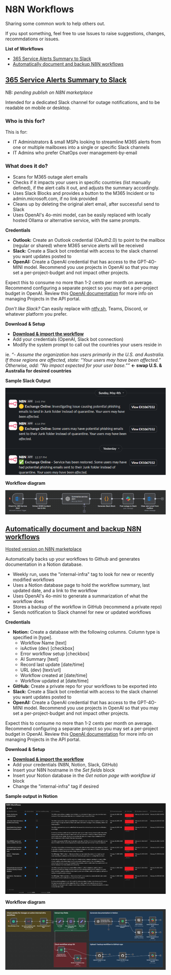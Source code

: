 # N8N Workflows

Sharing some common work to help others out.

If you spot something, feel free to use Issues to raise suggestions, changes, recommdations or issues.

**List of Workflows**

- [365 Service Alerts Summary to Slack](#365-service-alerts-summary-to-slack)
- [Automatically document and backup N8N workflows](#automatically-document-and-backup-n8n-workflows)


## [365 Service Alerts Summary to Slack](workflows/365_Service_Alerts__Summarize_and_push_alert_to_Slack.json)

NB: _pending publish on N8N marketplace_

Intended for a dedicated Slack channel for outage notifications, and to be readable on mobile or desktop.

### Who is this for?

This is for:

- IT Administrators & small MSPs looking to streamline M365 alerts from one or multiple mailboxes into a single or specific Slack channels
- IT Admins who prefer ChatOps over management-by-email

### What does it do?

- Scans for M365 outage alert emails
- Checks if it impacts your users in specific countries (list manually defined), if the alert calls it out, and adjusts the summary accordingly.
- Uses Slack Blocks and provides a button to the M365 Incident or to admin.microsoft.com, if no link provided
- Cleans up by deleting the original alert email, after successful send to Slack
- Uses OpenAI's 4o-mini model, can be easily replaced with locally hosted Ollama or alternative service, with the same prompts.

**Credentials**

- **Outlook:** Create an Outlook credential (OAuth2.0) to point to the mailbox (regular or shared) where M365 service alerts will be received
- **Slack:** Create a Slack bot credential with access to the slack channel you want updates posted to
- **OpenAI:** Create a OpenAI credential that has access to the GPT-4O-MINI model. Recommend you use projects in OpenAI so that you may set a per-project-budget and not impact other projects.

Expect this to consume no more than 1-2 cents per month on average. Recommend configuring a separate project so you may set a per-project budget in OpenAI. Review this [OpenAI documentation](https://help.openai.com/en/articles/9186755-managing-projects-in-the-api-platform) for more info on managing Projects in the API portal.

_Don't like Slack?_ Can easily replace with [ntfy.sh](https://ntfy.sh/), Teams, Discord, or whatever platform you prefer.

**Download & Setup**

- [**Download & import the workflow**](workflows/365_Service_Alerts__Summarize_and_push_alert_to_Slack.json)
- Add your credentials (OpenAI, Slack bot connection)
- Modify the system prompt to call out the countries your users reside in

ie. _“- Assume the organization has users primarily in the U.S. and Australia. If those regions are affected, state: “Your users may have been affected.” Otherwise, add: “No impact expected for your user base.””_ **<- swap U.S. & Australia for desired countries**

**Sample Slack Output**

![**Sample Slack Output**](img/365_Service_Alert_SlackOutput.png)

**Workflow diagram**

![**Workflow diagram**](img/365_Service_Alert_N8NEditorView.png)




## [Automatically document and backup N8N workflows](workflows/Automatically_document_n8n_workflows_directly_in_Notion_database.json)

[Hosted version on N8N marketplace](https://n8n.io/workflows/3354-automatically-document-and-backup-n8n-workflows/)

Automatically backs up your workflows to Github and generates documentation in a Notion database.

- Weekly run, uses the "internal-infra" tag to look for new or recently modified workflows
- Uses a Notion database page to hold the workflow summary, last updated date, and a link to the workflow
- Uses OpenAI's 4o-mini to generate a summarization of what the workflow does
- Stores a backup of the workflow in GitHub (recommend a private repo)
- Sends notification to Slack channel for new or updated workflows

**Credentials**

- **Notion:** Create a database with the following columns. Column type is specified in [type].
    - Workflow Name [text]
    - isActive (dev) [checkbox]
    - Error workflow setup [checkbox]
    - AI Summary [text]
    - Record last update [date/time]
    - URL (dev) [text/url]
    - Workflow created at [date/time]
    - Workflow updated at [date/time]
- **GitHub:** Create a private repo for your workflows to be exported into
- **Slack:** Create a Slack bot credential with access to the slack channel you want updates posted to
- **OpenAI:** Create a OpenAI credential that has access to the GPT-4O-MINI model. Recommend you use projects in OpenAI so that you may set a per-project-budget and not impact other projects.

Expect this to consume no more than 1-2 cents per month on average. Recommend configuring a separate project so you may set a per-project budget in OpenAI. Review this [OpenAI documentation](https://help.openai.com/en/articles/9186755-managing-projects-in-the-api-platform) for more info on managing Projects in the API portal.

**Download & Setup**

- [**Download & import the workflow**](workflows/Automatically_document_n8n_workflows_directly_in_Notion_database.json)
- Add your credentials (N8N, Notion, Slack, GitHub)
- Insert your N8N hostname in the _Set fields_ block
- Insert your Notion database in the _Get notion page with workflow id_ block
- Change the "internal-infra" tag if desired

**Sample output in Notion**

![**Sample output in Notion**](img/Autodoc_backup_workflows_NotionOutput.png)

**Workflow diagram**

![**Autodoc and backup Workflow diagram**](img/Autodoc_backup_workflows_N8NEditorView.png)